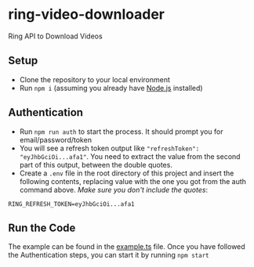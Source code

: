# ring-video-downloader
Ring API to Download Videos

## Setup

- Clone the repository to your local environment
- Run `npm i` (assuming you already have [Node.js](https://nodejs.org/) installed)

## Authentication

- Run `npm run auth` to start the process. It should prompt you for email/password/token
- You will see a refresh token output like `"refreshToken": "eyJhbGciOi...afa1"`. You need to extract the value from the second part of this output, between the double quotes.
- Create a `.env` file in the root directory of this project and insert the following contents, replacing value with the one you got from the auth command above. _Make sure you don't include the quotes_:

```text
RING_REFRESH_TOKEN=eyJhbGciOi...afa1
```

## Run the Code

The example can be found in the [example.ts](./example.ts) file. Once you have followed the Authentication steps, you can start it by running `npm start`


